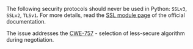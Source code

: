 The following security protocols should never be used in Python: `SSLv3`, `SSLv2`, `TLSv1`. For more details, read the [SSL module page](https://docs.python.org/3/library/ssl.html) of the official documentation.

The issue addresses the [CWE-757](https://cwe.mitre.org/data/definitions/757.html) - selection of less-secure algorithm during negotiation.


